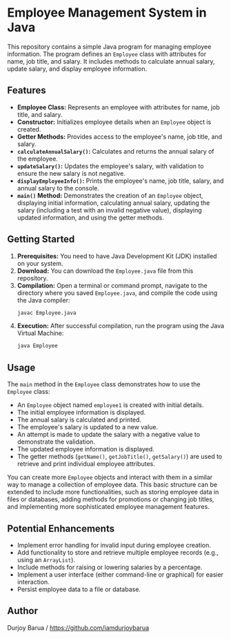 # Employee Management System in Java

This repository contains a simple Java program for managing employee information. The program defines an `Employee` class with attributes for name, job title, and salary. It includes methods to calculate annual salary, update salary, and display employee information.

## Features

* **Employee Class:** Represents an employee with attributes for name, job title, and salary.
* **Constructor:** Initializes employee details when an `Employee` object is created.
* **Getter Methods:** Provides access to the employee's name, job title, and salary.
* **`calculateAnnualSalary()`:** Calculates and returns the annual salary of the employee.
* **`updateSalary()`:** Updates the employee's salary, with validation to ensure the new salary is not negative.
* **`displayEmployeeInfo()`:** Prints the employee's name, job title, salary, and annual salary to the console.
* **`main()` Method:** Demonstrates the creation of an `Employee` object, displaying initial information, calculating annual salary, updating the salary (including a test with an invalid negative value), displaying updated information, and using the getter methods.

## Getting Started

1.  **Prerequisites:** You need to have Java Development Kit (JDK) installed on your system.
2.  **Download:** You can download the `Employee.java` file from this repository.
3.  **Compilation:** Open a terminal or command prompt, navigate to the directory where you saved `Employee.java`, and compile the code using the Java compiler:
    ```bash
    javac Employee.java
    ```
4.  **Execution:** After successful compilation, run the program using the Java Virtual Machine:
    ```bash
    java Employee
    ```

## Usage

The `main` method in the `Employee` class demonstrates how to use the `Employee` class:

* An `Employee` object named `employee1` is created with initial details.
* The initial employee information is displayed.
* The annual salary is calculated and printed.
* The employee's salary is updated to a new value.
* An attempt is made to update the salary with a negative value to demonstrate the validation.
* The updated employee information is displayed.
* The getter methods (`getName()`, `getJobTitle()`, `getSalary()`) are used to retrieve and print individual employee attributes.

You can create more `Employee` objects and interact with them in a similar way to manage a collection of employee data. This basic structure can be extended to include more functionalities, such as storing employee data in files or databases, adding methods for promotions or changing job titles, and implementing more sophisticated employee management features.

## Potential Enhancements

* Implement error handling for invalid input during employee creation.
* Add functionality to store and retrieve multiple employee records (e.g., using an `ArrayList`).
* Include methods for raising or lowering salaries by a percentage.
* Implement a user interface (either command-line or graphical) for easier interaction.
* Persist employee data to a file or database.

## Author

Durjoy Barua / https://github.com/iamdurjoybarua
